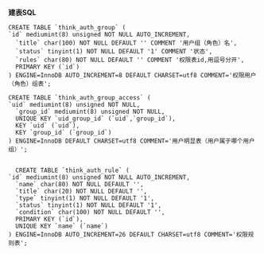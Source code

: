 **建表SQL**

    CREATE TABLE `think_auth_group` (
    `id` mediumint(8) unsigned NOT NULL AUTO_INCREMENT,
      `title` char(100) NOT NULL DEFAULT '' COMMENT '用户组（角色）名',
      `status` tinyint(1) NOT NULL DEFAULT '1' COMMENT '状态',
      `rules` char(80) NOT NULL DEFAULT '' COMMENT '权限表id,用逗号分开',
      PRIMARY KEY (`id`)
    ) ENGINE=InnoDB AUTO_INCREMENT=8 DEFAULT CHARSET=utf8 COMMENT='权限用户（角色）组表';

    CREATE TABLE `think_auth_group_access` (
    `uid` mediumint(8) unsigned NOT NULL,
      `group_id` mediumint(8) unsigned NOT NULL,
      UNIQUE KEY `uid_group_id` (`uid`,`group_id`),
      KEY `uid` (`uid`),
      KEY `group_id` (`group_id`)
    ) ENGINE=InnoDB DEFAULT CHARSET=utf8 COMMENT='用户明显表（用户属于哪个用户组）';
    
    
      CREATE TABLE `think_auth_rule` (
    `id` mediumint(8) unsigned NOT NULL AUTO_INCREMENT,
      `name` char(80) NOT NULL DEFAULT '',
      `title` char(20) NOT NULL DEFAULT '',
      `type` tinyint(1) NOT NULL DEFAULT '1',
      `status` tinyint(1) NOT NULL DEFAULT '1',
      `condition` char(100) NOT NULL DEFAULT '',
      PRIMARY KEY (`id`),
      UNIQUE KEY `name` (`name`)
    ) ENGINE=InnoDB AUTO_INCREMENT=26 DEFAULT CHARSET=utf8 COMMENT='权限规则表';